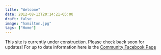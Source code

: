 ```yaml
---
title: "Welcome"
date: 2012-08-13T20:14:21-05:00
draft: false
image: "hamilton.jpg"
tags: ["Home"]
---
```

This site is currently under construction.  Please check back soon for updates! For up to date information here is the 
[Community Facebook Page](https://www.facebook.com/groups/1489127014489113/)


